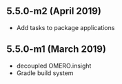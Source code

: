 5.5.0-m2 (April 2019)
---------------------

- Add tasks to package applications

5.5.0-m1 (March 2019)
---------------------

- decoupled OMERO.insight
- Gradle build system
